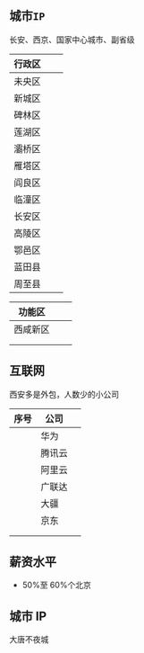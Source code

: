 ## 城市`IP`

长安、西京、国家中心城市、副省级

| 行政区 |      |      |
| ------ | ---- | ---- |
| 未央区 |      |      |
| 新城区 |      |      |
| 碑林区 |      |      |
| 莲湖区 |      |      |
| 灞桥区 |      |      |
| 雁塔区 |      |      |
| 阎良区 |      |      |
| 临潼区 |      |      |
| 长安区 |      |      |
| 高陵区 |      |      |
| 鄂邑区 |      |      |
| 蓝田县 |      |      |
| 周至县 |      |      |

| 功能区   |      |      |
| -------- | ---- | ---- |
| 西咸新区 |      |      |
|          |      |      |
|          |      |      |



## 互联网

西安多是外包，人数少的小公司

| 序号 | 公司   |      |
| ---- | ------ | ---- |
|      | 华为   |      |
|      | 腾讯云 |      |
|      | 阿里云 |      |
|      | 广联达 |      |
|      | 大疆   |      |
|      | 京东   |      |
|      |        |      |
|      |        |      |



## 薪资水平

- 50%至 60%个北京

## 城市 IP

大唐不夜城
